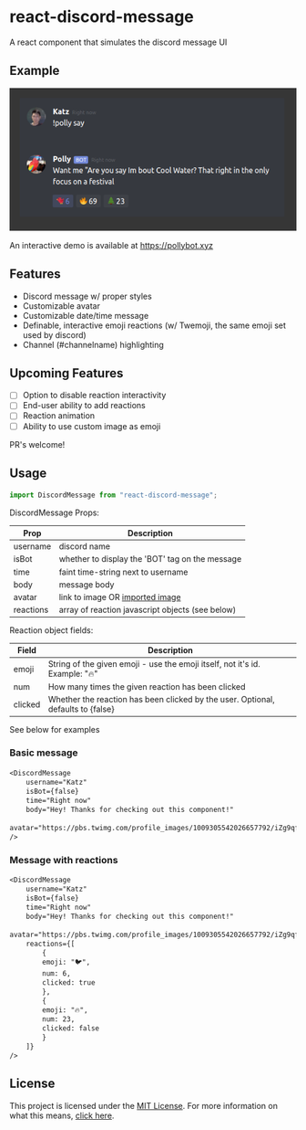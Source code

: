 # react-discord-message

A react component that simulates the discord message UI

## Example

![react-discord-message example](readmeFiles/example.png)

An interactive demo is available at https://pollybot.xyz

## Features

- Discord message w/ proper styles
- Customizable avatar
- Customizable date/time message
- Definable, interactive emoji reactions (w/ Twemoji, the same emoji set used by discord)
- Channel (#channelname) highlighting

## Upcoming Features

- [ ] Option to disable reaction interactivity
- [ ] End-user ability to add reactions
- [ ] Reaction animation
- [ ] Ability to use custom image as emoji

PR's welcome!

## Usage

```jsx
import DiscordMessage from "react-discord-message";
```

DiscordMessage Props:

| Prop      | Description                                                                                        |
| --------- | -------------------------------------------------------------------------------------------------- |
| username  | discord name                                                                                       |
| isBot     | whether to display the 'BOT' tag on the message                                                    |
| time      | faint time-string next to username                                                                 |
| body      | message body                                                                                       |
| avatar    | link to image OR [imported image](https://create-react-app.dev/docs/adding-images-fonts-and-files) |
| reactions | array of reaction javascript objects (see below)                                                   |

Reaction object fields:

| Field   | Description                                                                      |
| ------- | -------------------------------------------------------------------------------- |
| emoji   | String of the given emoji - use the emoji itself, not it's id. Example: "🔥"     |
| num     | How many times the given reaction has been clicked                               |
| clicked | Whether the reaction has been clicked by the user. Optional, defaults to {false} |

See below for examples

### Basic message

```JSX
<DiscordMessage
    username="Katz"
    isBot={false}
    time="Right now"
    body="Hey! Thanks for checking out this component!"
    avatar="https://pbs.twimg.com/profile_images/1009305542026657792/iZg9qfK7_400x400.jpg"
/>
```

### Message with reactions

```JSX
<DiscordMessage
    username="Katz"
    isBot={false}
    time="Right now"
    body="Hey! Thanks for checking out this component!"
    avatar="https://pbs.twimg.com/profile_images/1009305542026657792/iZg9qfK7_400x400.jpg"
    reactions={[
        {
        emoji: "🐦",
        num: 6,
        clicked: true
        },
        {
        emoji: "🔥",
        num: 23,
        clicked: false
        }
    ]}
/>
```

## License

This project is licensed under the [MIT License](LICENSE.md). For more information on what this means, [click here](https://en.wikipedia.org/wiki/MIT_License).

